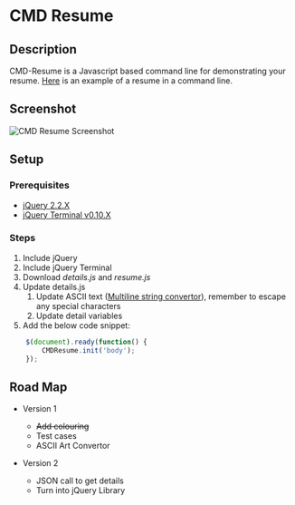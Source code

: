 # CMD Resume
## Description
CMD-Resume is a Javascript based command line for demonstrating your resume. [Here](https://www.brendonbody.com/CMD-Resume/) is an example of a resume in a command line.

## Screenshot
![CMD Resume Screenshot](https://s3-ap-southeast-2.amazonaws.com/bbody-images/github/cmd-resume/cmd-resume.png
 "CMD Resume Screenshot")

## Setup
### Prerequisites
- [jQuery 2.2.X](https://jquery.com/)
- [jQuery Terminal v0.10.X](http://terminal.jcubic.pl/)

### Steps
1. Include jQuery
2. Include jQuery Terminal
3. Download *details.js* and *resume.js*
4. Update details.js
	1. Update ASCII text ([Multiline string convertor](http://www.valkrysa.com/experiments/multi-line-string-generator/)), remember to escape any special characters
	2. Update detail variables
5. Add the below code snippet:
```javascript
	$(document).ready(function() {
        CMDResume.init('body');      
    });
```

## Road Map
- Version 1
	- ~~Add colouring~~
	- Test cases
	- ASCII Art Convertor

- Version 2
	- JSON call to get details
	- Turn into jQuery Library
